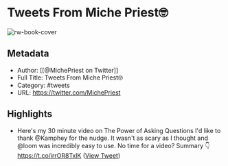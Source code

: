 # Tweets From Miche Priest🤓

![rw-book-cover](https://pbs.twimg.com/profile_images/1529880733686239233/uGekrS2x.jpg)

## Metadata
- Author: [[@MichePriest on Twitter]]
- Full Title: Tweets From Miche Priest🤓
- Category: #tweets
- URL: https://twitter.com/MichePriest

## Highlights
- Here's my 30 minute video on The Power of Asking Questions 
  I'd like to thank @Kamphey for the nudge. It wasn't as scary as I thought and @loom was incredibly easy to use.
  No time for a video? Summary 👇
  https://t.co/irrOR8TxlK ([View Tweet](https://twitter.com/MichePriest/status/1497290633660100609))
